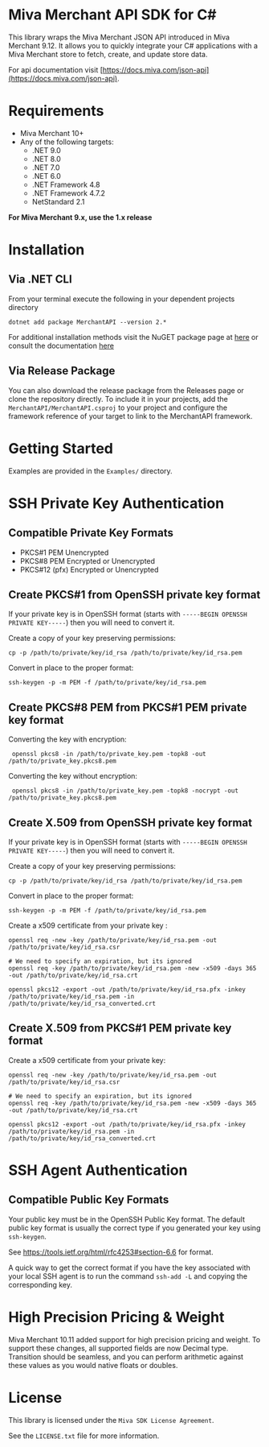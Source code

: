 
# Miva Merchant API SDK for C#

This library wraps the Miva Merchant JSON API introduced in
Miva Merchant 9.12. It allows you to quickly integrate your C#
applications with a Miva Merchant store to fetch, create, and update
store data.

For api documentation visit [https://docs.miva.com/json-api](https://docs.miva.com/json-api).

# Requirements

- Miva Merchant 10+
- Any of the following targets:
    - .NET 9.0
    - .NET 8.0
    - .NET 7.0
    - .NET 6.0
    - .NET Framework 4.8
    - .NET Framework 4.7.2
    - NetStandard 2.1

**For Miva Merchant 9.x, use the 1.x release**

# Installation

## Via .NET CLI

From your terminal execute the following in your dependent projects directory

`dotnet add package MerchantAPI --version 2.*`

For additional installation methods visit the NuGET package page at [here](https://www.nuget.org/packages/MerchantAPI/) or consult the documentation [here](https://docs.microsoft.com/en-us/nuget/)

## Via Release Package

You can also download the release package from the Releases page or clone the repository directly. To include it in your projects, add the `MerchantAPI/MerchantAPI.csproj` to your project and configure the framework reference of your target to link to the MerchantAPI framework.

# Getting Started

Examples are provided in the `Examples/` directory.

#  SSH Private Key Authentication

## Compatible Private Key Formats

- PKCS#1 PEM Unencrypted
- PKCS#8 PEM Encrypted or Unencrypted
- PKCS#12 (pfx) Encrypted or Unencrypted

## Create PKCS#1 from OpenSSH private key format

If your private key is in OpenSSH format (starts with `-----BEGIN OPENSSH PRIVATE KEY-----`) then you will need to convert it.

Create a copy of your key preserving permissions:

    cp -p /path/to/private/key/id_rsa /path/to/private/key/id_rsa.pem

Convert in place to the proper format:

    ssh-keygen -p -m PEM -f /path/to/private/key/id_rsa.pem

## Create PKCS#8 PEM from PKCS#1 PEM private key format

Converting the key with encryption:

     openssl pkcs8 -in /path/to/private_key.pem -topk8 -out /path/to/private_key.pkcs8.pem

Converting the key without encryption:

     openssl pkcs8 -in /path/to/private_key.pem -topk8 -nocrypt -out /path/to/private_key.pkcs8.pem

## Create X.509 from OpenSSH private key format

If your private key is in OpenSSH format (starts with `-----BEGIN OPENSSH PRIVATE KEY-----`) then you will need to convert it.

Create a copy of your key preserving permissions:

    cp -p /path/to/private/key/id_rsa /path/to/private/key/id_rsa.pem

Convert in place to the proper format:

    ssh-keygen -p -m PEM -f /path/to/private/key/id_rsa.pem

Create a x509 certificate from your private key :

    openssl req -new -key /path/to/private/key/id_rsa.pem -out /path/to/private/key/id_rsa.csr
    
    # We need to specify an expiration, but its ignored 
    openssl req -key /path/to/private/key/id_rsa.pem -new -x509 -days 365 -out /path/to/private/key/id_rsa.crt
    
    openssl pkcs12 -export -out /path/to/private/key/id_rsa.pfx -inkey /path/to/private/key/id_rsa.pem -in /path/to/private/key/id_rsa_converted.crt

## Create X.509 from PKCS#1 PEM private key format

Create a x509 certificate from your private key:

    openssl req -new -key /path/to/private/key/id_rsa.pem -out /path/to/private/key/id_rsa.csr
    
    # We need to specify an expiration, but its ignored 
    openssl req -key /path/to/private/key/id_rsa.pem -new -x509 -days 365 -out /path/to/private/key/id_rsa.crt
    
    openssl pkcs12 -export -out /path/to/private/key/id_rsa.pfx -inkey /path/to/private/key/id_rsa.pem -in /path/to/private/key/id_rsa_converted.crt

# SSH Agent Authentication

## Compatible Public Key Formats

Your public key must be in the OpenSSH Public Key format. The default public key format is usually the correct type if you generated your key using `ssh-keygen`.

See https://tools.ietf.org/html/rfc4253#section-6.6 for format.

A quick way to get the correct format if you have the key associated with your local SSH agent is to run the command `ssh-add -L` and copying the corresponding key.

# High Precision Pricing & Weight

Miva Merchant 10.11 added support for high precision pricing and weight. To support these changes, all supported fields are now Decimal type. Transition should be seamless, and you can perform arithmetic against these values as you would native floats or doubles.

# License

This library is licensed under the `Miva SDK License Agreement`.

See the `LICENSE.txt` file for more information.